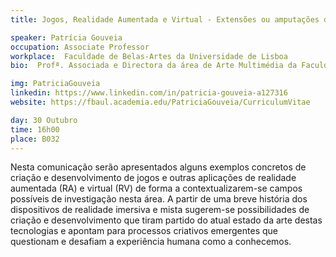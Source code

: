 ```yaml
---
title: Jogos, Realidade Aumentada e Virtual - Extensões ou amputações da experiência humana?

speaker: Patrícia Gouveia
occupation: Associate Professor
workplace:  Faculdade de Belas-Artes da Universidade de Lisboa
bio:  Profª. Associada e Directora da área de Arte Multimédia da Faculdade de Belas-Artes da Universidade de Lisboa (FBAUL). Trabalha em artes e design desde os anos noventa. A sua investigação foca-se nos meios lúdicos, ficção interactiva e artes digitais como lugares de convergência entre o cinema, a música, os jogos, as artes e o design. Foi Profª. Associada e coordenadora do departamento de Meios Interactivos (Jogos e Animação) na Noroff University College em Kristiansand na Noruega (2014-16), Profª. Auxiliar Convidada na FCSH/UNL (2007-14) e Profª. Auxiliar na ULHT (2008-13). Entre 2006 e 2014 editou o blogue Mouseland e, em 2010, publicou o livro Artes e Jogos Digitais, Estética e Design da Experiência Lúdica (ed. U. Lusófonas), uma síntese da sua tese de doutoramento (2008) e de artigos que publicou entre 2008 e 2010.

img: PatriciaGouveia
linkedin: https://www.linkedin.com/in/patricia-gouveia-a127316
website: https://fbaul.academia.edu/PatriciaGouveia/CurriculumVitae

day: 30 Outubro
time: 16h00
place: B032
---
```


Nesta comunicação serão apresentados alguns exemplos concretos de criação
e desenvolvimento de jogos e outras aplicações de realidade aumentada (RA) e virtual (RV)
de forma a contextualizarem-se campos possíveis de investigação nesta área. A partir de uma breve história dos dispositivos de realidade imersiva e mista sugerem-se possibilidades
de criação e desenvolvimento que tiram partido do atual estado da arte destas tecnologias
e apontam para processos criativos emergentes que questionam e desafiam a experiência humana como a conhecemos.


